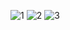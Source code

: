 ![1](https://github.com/shivram05/Assignment-4-Week-3/assets/115577682/2a5803a3-a332-48b2-8909-e4f9d0e39b11)
![2](https://github.com/shivram05/Assignment-4-Week-3/assets/115577682/b5cce61a-9c70-40fe-8447-88b32e63c1e4)
![3](https://github.com/shivram05/Assignment-4-Week-3/assets/115577682/618482ca-da0c-4a22-be01-754d4dbb4847)
